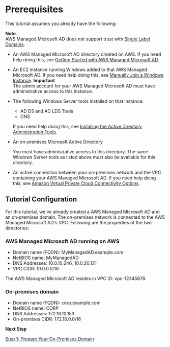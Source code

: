 # Prerequisites<a name="before_you_start"></a>

This tutorial assumes you already have the following:

**Note**  
AWS Managed Microsoft AD does not support trust with [Single Label Domains](https://support.microsoft.com/en-us/help/2269810/microsoft-support-for-single-label-domains)\.
+ An AWS Managed Microsoft AD directory created on AWS\. If you need help doing this, see [Getting Started with AWS Managed Microsoft AD](ms_ad_getting_started.md)\.
+ An EC2 instance running Windows added to that AWS Managed Microsoft AD\. If you need help doing this, see [Manually Join a Windows Instance](join_windows_instance.md)\.
**Important**  
The admin account for your AWS Managed Microsoft AD must have administrative access to this instance\.
+ The following Windows Server tools installed on that instance:
  + AD DS and AD LDS Tools
  + DNS

  If you need help doing this, see [Installing the Active Directory Administration Tools](ms_ad_install_ad_tools.md)\.
+ An on\-premises Microsoft Active Directory

  You must have administrative access to this directory\. The same Windows Server tools as listed above must also be available for this directory\.
+ An active connection between your on\-premises network and the VPC containing your AWS Managed Microsoft AD\. If you need help doing this, see [Amazon Virtual Private Cloud Connectivity Options](http://media.amazonwebservices.com/AWS_Amazon_VPC_Connectivity_Options.pdf)\.

## Tutorial Configuration<a name="tutorial_config"></a>

For this tutorial, we've already created a AWS Managed Microsoft AD and an on\-premises domain\. The on\-premises network is connected to the AWS Managed Microsoft AD's VPC\. Following are the properties of the two directories:

### AWS Managed Microsoft AD running on AWS<a name="mad_domain"></a>
+ Domain name \(FQDN\): MyManagedAD\.example\.com
+ NetBIOS name: MyManagedAD
+ DNS Addresses: 10\.0\.10\.246, 10\.0\.20\.121
+ VPC CIDR: 10\.0\.0\.0/16

The AWS Managed Microsoft AD resides in VPC ID: vpc\-12345678\.

### On\-premises domain<a name="onprem_domain"></a>
+ Domain name \(FQDN\): corp\.example\.com
+ NetBIOS name: CORP
+ DNS Addresses: 172\.16\.10\.153
+ On\-premises CIDR: 172\.16\.0\.0/16

**Next Step**

[Step 1: Prepare Your On\-Premises Domain](ms_ad_tutorial_setup_trust_prepare_onprem.md)